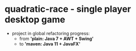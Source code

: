 # quadratic-race - single player desktop game

- project in global refactoring progress:
    - from <b>'plain: Java 7 + AWT + Swing'</b> 
    - to <b>'maven: Java 11 + JavaFX'</b>